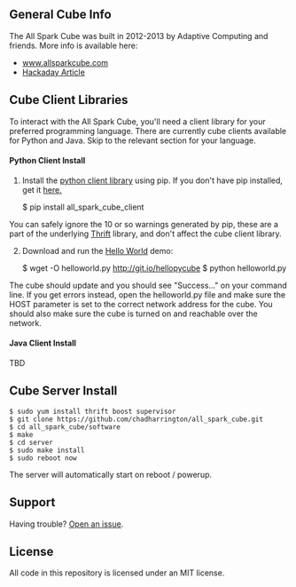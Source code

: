 ## General Cube Info

The All Spark Cube was built in 2012-2013 by Adaptive Computing and friends. More 
info is available here:
* www.allsparkcube.com
* [Hackaday Article](http://hackaday.com/2012/10/21/4096-leds-means-the-biggest-led-cube-ever/)

## Cube Client Libraries

To interact with the All Spark Cube, you'll need a client library for your 
preferred programming language. There are currently cube clients available for 
Python and Java. Skip to the relevant section for your language.

#### Python Client Install

1. Install the [python client library](https://pypi.python.org/pypi/all_spark_cube_client/)
using pip. If you don't have pip installed, get it 
[here.](http://www.pip-installer.org/en/latest/installing.html)

    $ pip install all_spark_cube_client

You can safely ignore the 10 or so warnings generated by pip, these are a 
part of the underlying [Thrift](http://thrift.apache.org/) library, and don't
affect the cube client library.


2. Download and run the [Hello World](https://github.com/chadharrington/all_spark_cube/blob/master/software/clients/python_client/examples/helloworld.py) demo:

    $ wget -O helloworld.py http://git.io/hellopycube
    $ python helloworld.py

The cube should update and you should see "Success..." on your command line. If 
you get errors instead, open the helloworld.py file and make sure the HOST 
parameter is set to the correct network address for the cube. You should also 
make sure the cube is turned on and reachable over the network.

#### Java Client Install

TBD

## Cube Server Install

    
    $ sudo yum install thrift boost supervisor
    $ git clone https://github.com/chadharrington/all_spark_cube.git
    $ cd all_spark_cube/software
    $ make
    $ cd server
    $ sudo make install
    $ sudo reboot now


The server will automatically start on reboot / powerup.

## Support

Having trouble? [Open an issue](https://github.com/chadharrington/all_spark_cube/issues).

## License

All code in this repository is licensed under an MIT license.

